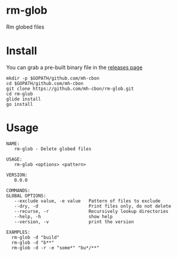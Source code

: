 # rm-glob

Rm globed files

# Install

You can grab a pre-built binary file in the [releases page](./releases) 

```
mkdir -p $GOPATH/github.com/mh-cbon
cd $GOPATH/github.com/mh-cbon
git clone https://github.com/mh-cbon/rm-glob.git
cd rm-glob
glide install
go install
```

# Usage

```
NAME:
   rm-glob - Delete globed files

USAGE:
   rm-glob <options> <pattern>

VERSION:
   0.0.0

COMMANDS:
GLOBAL OPTIONS:
   --exclude value, -e value   Pattern of files to exclude
   --dry, -d                   Print files only, do not delete
   --recurse, -r               Recursively lookup directories
   --help, -h                  show help
   --version, -v               print the version

EXAMPLES:
  rm-glob -d "build"
  rm-glob -d "b**"
  rm-glob -d -r -e "some*" "bu*/**"
```
